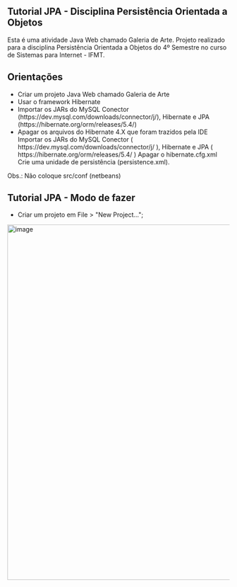 <h2>Tutorial JPA - Disciplina Persistência Orientada a Objetos</h2>

<p>Esta é uma atividade Java Web chamado Galeria de Arte. Projeto realizado para a disciplina Persistência Orientada a Objetos do 4º Semestre no curso de Sistemas para Internet - IFMT.</p>

<h2>Orientações</h2>
<ul>
  <li>Criar um projeto Java Web chamado Galeria de Arte</li>
  <li>Usar o framework Hibernate</li>
  <li>Importar os JARs do MySQL Conector (https://dev.mysql.com/downloads/connector/j/), Hibernate e JPA (https://hibernate.org/orm/releases/5.4/)</li>
  <li>Apagar os arquivos do Hibernate 4.X que foram trazidos pela IDE Importar os JARs do MySQL Conector ( https://dev.mysql.com/downloads/connector/j/ ),     
   Hibernate e JPA ( https://hibernate.org/orm/releases/5.4/ )
   Apagar o hibernate.cfg.xml Crie uma unidade de persistência (persistence.xml).</li>
</ul>
<p>Obs.: Não coloque src/conf (netbeans)</p>

<h2>Tutorial JPA - Modo de fazer</h2>
<ul>
  <li>Criar um projeto em File > "New Project...";</li>
</ul>
<img width="511" height="803" alt="image" src="https://github.com/user-attachments/assets/c97fb6d5-021b-4274-9cce-f118016277f3" />

